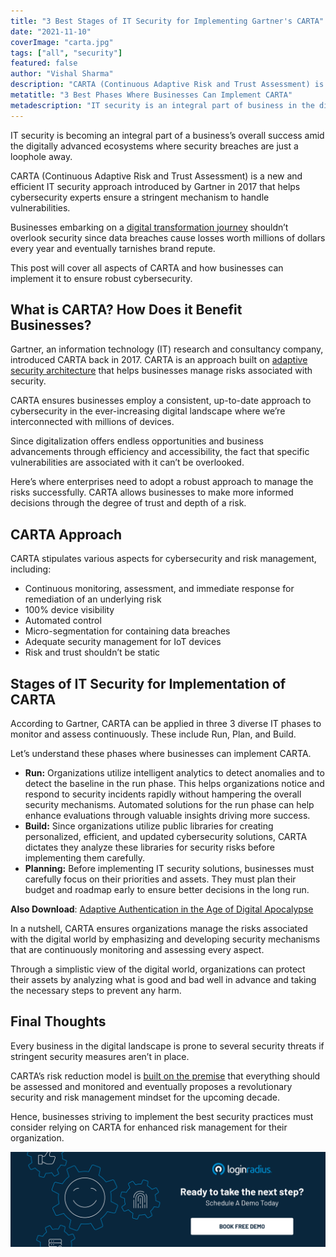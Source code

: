 ```yaml
---
title: "3 Best Stages of IT Security for Implementing Gartner's CARTA"
date: "2021-11-10"
coverImage: "carta.jpg"
tags: ["all", "security"]
featured: false
author: "Vishal Sharma"
description: "CARTA (Continuous Adaptive Risk and Trust Assessment) is a new and efficient IT security approach introduced by Gartner to help cybersecurity experts ensure a stringent mechanism to handle vulnerabilities."
metatitle: "3 Best Phases Where Businesses Can Implement CARTA"
metadescription: "IT security is an integral part of business in the digital landscape. Let’s understand how CARTA can help improve overall business security."
---
```


IT security is becoming an integral part of a business’s overall success amid the digitally advanced ecosystems where security breaches are just a loophole away. 

CARTA (Continuous Adaptive Risk and Trust Assessment) is a new and efficient IT security approach introduced by Gartner in 2017 that helps cybersecurity experts ensure a stringent mechanism to handle vulnerabilities. 

Businesses embarking on a [digital transformation journey](https://www.loginradius.com/blog/start-with-identity/digital-transformation-consumer-iam/) shouldn’t overlook security since data breaches cause losses worth millions of dollars every year and eventually tarnishes brand repute. 

This post will cover all aspects of CARTA and how businesses can implement it to ensure robust cybersecurity. 


## What is CARTA? How Does it Benefit Businesses? 

Gartner, an information technology (IT) research and consultancy company, introduced CARTA back in 2017. CARTA is an approach built on [adaptive security architecture](https://www.loginradius.com/blog/async/what-is-adaptive-authentication/) that helps businesses manage risks associated with security. 

CARTA ensures businesses employ a consistent, up-to-date approach to cybersecurity in the ever-increasing digital landscape where we’re interconnected with millions of devices.

Since digitalization offers endless opportunities and business advancements through efficiency and accessibility, the fact that specific vulnerabilities are associated with it can’t be overlooked. 

Here’s where enterprises need to adopt a robust approach to manage the risks successfully. CARTA allows businesses to make more informed decisions through the degree of trust and depth of a risk. 


## CARTA Approach 

CARTA stipulates various aspects for cybersecurity and risk management, including: 



* Continuous monitoring, assessment, and immediate response for remediation of an underlying risk
* 100% device visibility
* Automated control
* Micro-segmentation for containing data breaches 
* Adequate security management for IoT devices 
* Risk and trust shouldn’t be static 


## Stages of IT Security for Implementation of CARTA

According to Gartner, CARTA can be applied in three 3 diverse IT phases to monitor and assess continuously. These include Run, Plan, and Build. 

Let’s understand these phases where businesses can implement CARTA. 



* **Run:** Organizations utilize intelligent analytics to detect anomalies and to detect the baseline in the run phase. This helps organizations notice and respond to security incidents rapidly without hampering the overall security mechanisms. Automated solutions for the run phase can help enhance evaluations through valuable insights driving more success. 
* **Build:** Since organizations utilize public libraries for creating personalized, efficient, and updated cybersecurity solutions, CARTA dictates they analyze these libraries for security risks before implementing them carefully. 
* **Planning:** Before implementing IT security solutions, businesses must carefully focus on their priorities and assets. They must plan their budget and roadmap early to ensure better decisions in the long run. 

**Also Download**: [Adaptive Authentication in the Age of Digital Apocalypse](https://www.loginradius.com/resource/adaptive-authentication-in-the-age-of-digital-apocalypse/)

In a nutshell, CARTA ensures organizations manage the risks associated with the digital world by emphasizing and developing security mechanisms that are continuously monitoring and assessing every aspect.  

Through a simplistic view of the digital world, organizations can protect their assets by analyzing what is good and bad well in advance and taking the necessary steps to prevent any harm. 


## Final Thoughts 

Every business in the digital landscape is prone to several security threats if stringent security measures aren’t in place. 

CARTA’s risk reduction model is [built on the premise](https://www.loginradius.com/on-premises-deployment/) that everything should be assessed and monitored and eventually proposes a revolutionary security and risk management mindset for the upcoming decade. 

Hence, businesses striving to implement the best security practices must consider relying on CARTA for enhanced risk management for their organization.


[![book-a-demo-loginradius](../../assets/book-a-demo-loginradius.png)](https://www.loginradius.com/book-a-demo/)
